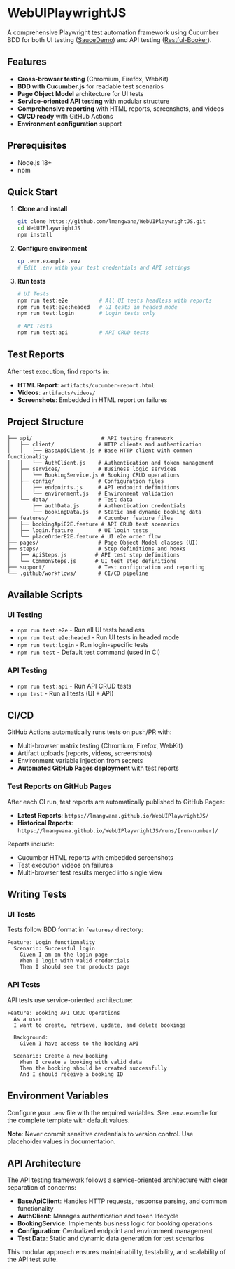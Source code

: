 # WebUIPlaywrightJS

A comprehensive Playwright test automation framework using Cucumber BDD for both UI testing ([SauceDemo](https://www.saucedemo.com/)) and API testing ([Restful-Booker](https://restful-booker.herokuapp.com/)).

##  Features

- **Cross-browser testing** (Chromium, Firefox, WebKit)
- **BDD with Cucumber.js** for readable test scenarios
- **Page Object Model** architecture for UI tests
- **Service-oriented API testing** with modular structure
- **Comprehensive reporting** with HTML reports, screenshots, and videos
- **CI/CD ready** with GitHub Actions
- **Environment configuration** support

##  Prerequisites

- Node.js 18+ 
- npm

##  Quick Start

1. **Clone and install**
   ```bash
   git clone https://github.com/lmangwana/WebUIPlaywrightJS.git
   cd WebUIPlaywrightJS
   npm install
   ```

2. **Configure environment**
   ```bash
   cp .env.example .env
   # Edit .env with your test credentials and API settings
   ```

3. **Run tests**
   ```bash
   # UI Tests
   npm run test:e2e          # All UI tests headless with reports
   npm run test:e2e:headed   # UI tests in headed mode
   npm run test:login        # Login tests only
   
   # API Tests
   npm run test:api          # API CRUD tests
   ```

##  Test Reports

After test execution, find reports in:
- **HTML Report**: `artifacts/cucumber-report.html`
- **Videos**: `artifacts/videos/`
- **Screenshots**: Embedded in HTML report on failures

##  Project Structure

```
├── api/                      # API testing framework
│   ├── client/              # HTTP clients and authentication
│   │   ├── BaseApiClient.js # Base HTTP client with common functionality
│   │   └── AuthClient.js    # Authentication and token management
│   ├── services/            # Business logic services
│   │   └── BookingService.js # Booking CRUD operations
│   ├── config/              # Configuration files
│   │   ├── endpoints.js     # API endpoint definitions
│   │   └── environment.js   # Environment validation
│   └── data/                # Test data
│       ├── authData.js      # Authentication credentials
│       └── bookingData.js   # Static and dynamic booking data
├── features/                # Cucumber feature files
│   ├── bookingApiE2E.feature # API CRUD test scenarios
│   ├── login.feature        # UI login tests
│   └── placeOrderE2E.feature # UI e2e order flow
├── pages/                   # Page Object Model classes (UI)
├── steps/                   # Step definitions and hooks
│   ├── ApiSteps.js         # API test step definitions
│   └── CommonSteps.js      # UI test step definitions
├── support/                 # Test configuration and reporting
└── .github/workflows/       # CI/CD pipeline
```

##  Available Scripts

### UI Testing
- `npm run test:e2e` - Run all UI tests headless
- `npm run test:e2e:headed` - Run UI tests in headed mode
- `npm run test:login` - Run login-specific tests
- `npm run test` - Default test command (used in CI)

### API Testing
- `npm run test:api` - Run API CRUD tests
- `npm test` - Run all tests (UI + API)

##  CI/CD

GitHub Actions automatically runs tests on push/PR with:
- Multi-browser matrix testing (Chromium, Firefox, WebKit)
- Artifact uploads (reports, videos, screenshots)
- Environment variable injection from secrets
- **Automated GitHub Pages deployment** with test reports

### **Test Reports on GitHub Pages**

After each CI run, test reports are automatically published to GitHub Pages:
- **Latest Reports**: `https://lmangwana.github.io/WebUIPlaywrightJS/`
- **Historical Reports**: `https://lmangwana.github.io/WebUIPlaywrightJS/runs/[run-number]/`

Reports include:
- Cucumber HTML reports with embedded screenshots
- Test execution videos on failures
- Multi-browser test results merged into single view

##  Writing Tests

### UI Tests
Tests follow BDD format in `features/` directory:
```gherkin
Feature: Login functionality
  Scenario: Successful login
    Given I am on the login page
    When I login with valid credentials
    Then I should see the products page
```

### API Tests
API tests use service-oriented architecture:
```gherkin
Feature: Booking API CRUD Operations
  As a user
  I want to create, retrieve, update, and delete bookings

  Background:
    Given I have access to the booking API

  Scenario: Create a new booking
    When I create a booking with valid data
    Then the booking should be created successfully
    And I should receive a booking ID
```

##  Environment Variables

Configure your `.env` file with the required variables. See `.env.example` for the complete template with default values.

**Note**: Never commit sensitive credentials to version control. Use placeholder values in documentation.

##  API Architecture

The API testing framework follows a service-oriented architecture with clear separation of concerns:

- **BaseApiClient**: Handles HTTP requests, response parsing, and common functionality
- **AuthClient**: Manages authentication and token lifecycle
- **BookingService**: Implements business logic for booking operations
- **Configuration**: Centralized endpoint and environment management
- **Test Data**: Static and dynamic data generation for test scenarios

This modular approach ensures maintainability, testability, and scalability of the API test suite.
